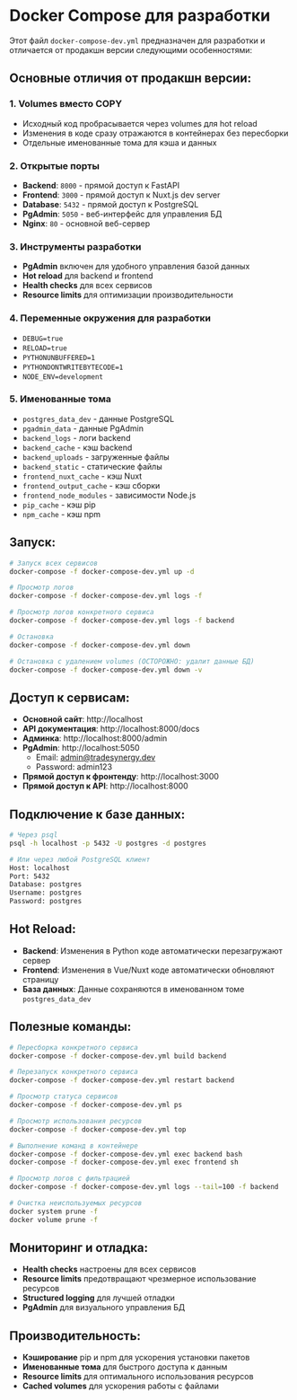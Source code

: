 # Docker Compose для разработки

Этот файл `docker-compose-dev.yml` предназначен для разработки и отличается от продакшн версии следующими особенностями:

## Основные отличия от продакшн версии:

### 1. **Volumes вместо COPY**
- Исходный код пробрасывается через volumes для hot reload
- Изменения в коде сразу отражаются в контейнерах без пересборки
- Отдельные именованные тома для кэша и данных

### 2. **Открытые порты**
- **Backend**: `8000` - прямой доступ к FastAPI
- **Frontend**: `3000` - прямой доступ к Nuxt.js dev server
- **Database**: `5432` - прямой доступ к PostgreSQL
- **PgAdmin**: `5050` - веб-интерфейс для управления БД
- **Nginx**: `80` - основной веб-сервер

### 3. **Инструменты разработки**
- **PgAdmin** включен для удобного управления базой данных
- **Hot reload** для backend и frontend
- **Health checks** для всех сервисов
- **Resource limits** для оптимизации производительности

### 4. **Переменные окружения для разработки**
- `DEBUG=true`
- `RELOAD=true`
- `PYTHONUNBUFFERED=1`
- `PYTHONDONTWRITEBYTECODE=1`
- `NODE_ENV=development`

### 5. **Именованные тома**
- `postgres_data_dev` - данные PostgreSQL
- `pgadmin_data` - данные PgAdmin
- `backend_logs` - логи backend
- `backend_cache` - кэш backend
- `backend_uploads` - загруженные файлы
- `backend_static` - статические файлы
- `frontend_nuxt_cache` - кэш Nuxt
- `frontend_output_cache` - кэш сборки
- `frontend_node_modules` - зависимости Node.js
- `pip_cache` - кэш pip
- `npm_cache` - кэш npm

## Запуск:

```bash
# Запуск всех сервисов
docker-compose -f docker-compose-dev.yml up -d

# Просмотр логов
docker-compose -f docker-compose-dev.yml logs -f

# Просмотр логов конкретного сервиса
docker-compose -f docker-compose-dev.yml logs -f backend

# Остановка
docker-compose -f docker-compose-dev.yml down

# Остановка с удалением volumes (ОСТОРОЖНО: удалит данные БД)
docker-compose -f docker-compose-dev.yml down -v
```

## Доступ к сервисам:

- **Основной сайт**: http://localhost
- **API документация**: http://localhost:8000/docs
- **Админка**: http://localhost:8000/admin
- **PgAdmin**: http://localhost:5050
  - Email: admin@tradesynergy.dev
  - Password: admin123
- **Прямой доступ к фронтенду**: http://localhost:3000
- **Прямой доступ к API**: http://localhost:8000

## Подключение к базе данных:

```bash
# Через psql
psql -h localhost -p 5432 -U postgres -d postgres

# Или через любой PostgreSQL клиент
Host: localhost
Port: 5432
Database: postgres
Username: postgres
Password: postgres
```

## Hot Reload:

- **Backend**: Изменения в Python коде автоматически перезагружают сервер
- **Frontend**: Изменения в Vue/Nuxt коде автоматически обновляют страницу
- **База данных**: Данные сохраняются в именованном томе `postgres_data_dev`

## Полезные команды:

```bash
# Пересборка конкретного сервиса
docker-compose -f docker-compose-dev.yml build backend

# Перезапуск конкретного сервиса
docker-compose -f docker-compose-dev.yml restart backend

# Просмотр статуса сервисов
docker-compose -f docker-compose-dev.yml ps

# Просмотр использования ресурсов
docker-compose -f docker-compose-dev.yml top

# Выполнение команд в контейнере
docker-compose -f docker-compose-dev.yml exec backend bash
docker-compose -f docker-compose-dev.yml exec frontend sh

# Просмотр логов с фильтрацией
docker-compose -f docker-compose-dev.yml logs --tail=100 -f backend

# Очистка неиспользуемых ресурсов
docker system prune -f
docker volume prune -f
```

## Мониторинг и отладка:

- **Health checks** настроены для всех сервисов
- **Resource limits** предотвращают чрезмерное использование ресурсов
- **Structured logging** для лучшей отладки
- **PgAdmin** для визуального управления БД

## Производительность:

- **Кэширование** pip и npm для ускорения установки пакетов
- **Именованные тома** для быстрого доступа к данным
- **Resource limits** для оптимального использования ресурсов
- **Cached volumes** для ускорения работы с файлами
